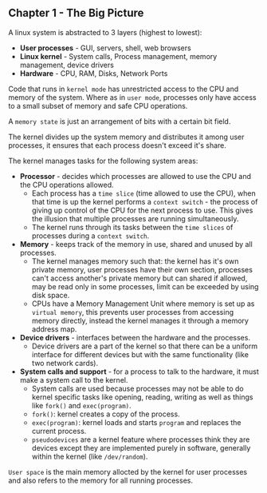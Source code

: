 ## Chapter 1 - The Big Picture
A linux system is abstracted to 3 layers (highest to lowest):
* **User processes** - GUI, servers, shell, web browsers
* **Linux kernel** - System calls, Process management, memory management, device drivers
* **Hardware** - CPU, RAM, Disks, Network Ports

Code that runs in `kernel mode` has unrestricted access to the CPU and memory of the system.
Where as in `user mode`, processes only have access to a small subset of memory and safe CPU operations.

A `memory state` is just an arrangement of bits with a certain bit field.

The kernel divides up the system memory and distributes it among user processes, it ensures that each process doesn't exceed it's share.

The kernel manages tasks for the following system areas:
* **Processor** - decides which processes are allowed to use the CPU and the CPU operations allowed.
	- Each process has a `time slice` (time allowed to use the CPU), when that time is up the kernel performs a `context switch` - the process of giving up control of the CPU for the next process to use. This gives the illusion that multiple processes are running simultaneously.
	- The kernel runs through its tasks between the `time slices` of processes during a `context switch`.
* **Memory** - keeps track of the memory in use, shared and unused by all processes.
	- The kernel manages memory such that: the kernel has it's own private memory, user processes have their own section, processes can't access another's private memory but can shared if allowed, may be read only in some processes, limit can be exceeded by using disk space.
	- CPUs have a Memory Management Unit where memory is set up as `virtual memory`, this prevents user processes from accessing memory directly, instead the kernel manages it through a memory address map.
* **Device drivers** - interfaces between the hardware and the processes.
	- Device drivers are a part of the kernel so that there can be a uniform interface for different devices but with the same functionality (like two network cards).
* **System calls and support** - for a process to talk to the hardware, it must make a system call to the kernel.
	- System calls are used because processes may not be able to do kernel specific tasks like opening, reading, writing as well as things like `fork()` and `exec(program)`.
	- `fork()`: kernel creates a copy of the process.
	- `exec(program)`: kernel loads and starts `program` and replaces the current process.
	- `pseudodevices` are a kernel feature where processes think they are devices except they are implemented purely in software, generally within the kernel (like `/dev/random`).

`User space` is the main memory allocted by the kernel for user processes and also refers to the memory for all running processes.
